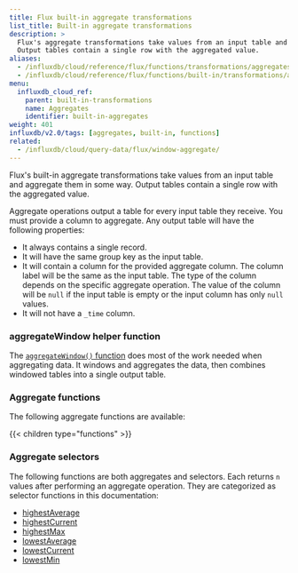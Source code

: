 ```yaml
---
title: Flux built-in aggregate transformations
list_title: Built-in aggregate transformations
description: >
  Flux's aggregate transformations take values from an input table and aggregate them in some way.
  Output tables contain a single row with the aggregated value.
aliases:
  - /influxdb/cloud/reference/flux/functions/transformations/aggregates
  - /influxdb/cloud/reference/flux/functions/built-in/transformations/aggregates/
menu:
  influxdb_cloud_ref:
    parent: built-in-transformations
    name: Aggregates
    identifier: built-in-aggregates
weight: 401
influxdb/v2.0/tags: [aggregates, built-in, functions]
related:
  - /influxdb/cloud/query-data/flux/window-aggregate/
---
```


Flux's built-in aggregate transformations take values from an input table and aggregate them in some way.
Output tables contain a single row with the aggregated value.

Aggregate operations output a table for every input table they receive.
You must provide a column to aggregate.
Any output table will have the following properties:

- It always contains a single record.
- It will have the same group key as the input table.
- It will contain a column for the provided aggregate column.
  The column label will be the same as the input table.
  The type of the column depends on the specific aggregate operation.
  The value of the column will be `null` if the input table is empty or the input column has only `null` values.
- It will not have a `_time` column.

### aggregateWindow helper function
The [`aggregateWindow()` function](/influxdb/cloud/reference/flux/stdlib/built-in/transformations/aggregates/aggregatewindow)
does most of the work needed when aggregating data.
It windows and aggregates the data, then combines windowed tables into a single output table.

### Aggregate functions
The following aggregate functions are available:

{{< children type="functions" >}}

### Aggregate selectors
The following functions are both aggregates and selectors.
Each returns `n` values after performing an aggregate operation.
They are categorized as selector functions in this documentation:

- [highestAverage](/influxdb/cloud/reference/flux/stdlib/built-in/transformations/selectors/highestaverage)
- [highestCurrent](/influxdb/cloud/reference/flux/stdlib/built-in/transformations/selectors/highestcurrent)
- [highestMax](/influxdb/cloud/reference/flux/stdlib/built-in/transformations/selectors/highestmax)
- [lowestAverage](/influxdb/cloud/reference/flux/stdlib/built-in/transformations/selectors/lowestaverage)
- [lowestCurrent](/influxdb/cloud/reference/flux/stdlib/built-in/transformations/selectors/lowestcurrent)
- [lowestMin](/influxdb/cloud/reference/flux/stdlib/built-in/transformations/selectors/lowestmin)

